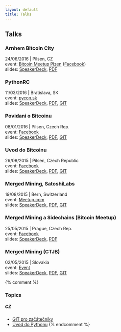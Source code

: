 ```yaml
---
layout: default
title: Talks
---
```


## Talks

<div id="bitcoin-plzen-6">
<h3>Arnhem Bitcoin City</h3>
<p>24/06/2016 | Pilsen, CZ
<br>event: <a href="http://bitcoinplzen.cz">Bitcoin Meetup Plzen</a>
(<a href="https://www.facebook.com/events/544249079094264">Facebook</a>)
<br>slides: <a href="https://speakerdeck.com/ondrejsika/arnhem-bitcoin-city">SpeakerDeck</a>,
<a href="https://speakerd.s3.amazonaws.com/presentations/0b3b5e7b8c2c459aa0e26ab8e9bc7fcb/Arnhem_Bitcoin_City__2_.pdf">PDF</a>
</p>
</div>

<div id="pyconsk-2016">
<h3>PythonRC</h3>
<p>11/03/2016 | Bratislava, SK
<br>event: <a href="https://pycon.sk">pycon.sk</a>
<br>slides: <a href="https://speakerdeck.com/ondrejsika/pythonrc-pyconsk-2016">SpeakerDeck</a>,
<a href="https://speakerd.s3.amazonaws.com/presentations/e0e6bba0a4254909ae860797da6f5496/Ondre`j_Sika__PythonRC__slides.pdf">PDF</a>,
<a href="https://github.com/ondrejsika/pythonrc-slides">GIT</a>
</p>
</div>

<div id="bitcoin-pilsen-2016">
<h3>Povidani o Bitcoinu</h3>
<p>08/01/2016 | Pilsen, Czech Rep.
<br>event: <a href="https://www.facebook.com/events/1541402356172148/">Facebook</a>
<br>slides: <a href="https://speakerdeck.com/ondrejsika/uvod-do-bitcoinu-perfect-world">SpeakerDeck</a>,
<a href="https://speakerd.s3.amazonaws.com/presentations/e10e164b7f6742be83e9efe5f9267058/Ondrej_Sika__Bitcoin_Intro__slides.pdf">PDF</a>,
<a href="https://github.com/ondrejsika/uvod-do-bitcoinu-slides">GIT</a>
</p>
</div>

<div id="bitcoin-pilsen-2015">
<h3>Uvod do Bitcoinu</h3>
<p>26/08/2015 | Pilsen, Czech Republic
<br>event: <a href="https://www.facebook.com/events/1587922088138594/">Facebook</a>
<br>slides: <a href="https://speakerdeck.com/ondrejsika/uvod-do-bitcoinu-plzen">SpeakerDeck</a>,
<a href="https://speakerd.s3.amazonaws.com/presentations/fe5a08e0c75248ffbcf6bf914b3dad79/Ondrej_Sika__Bitcoin_Intro__slides.pdf">PDF</a>,
<a href="https://github.com/ondrejsika/uvod-do-bitcoinu-slides/tree/seraf2015">GIT</a>
</p>
</div>

<div id="bitcoin-bern-2015">
<h3>Merged Mining, SatoshiLabs</h3>
<p>19/08/2015 | Bern, Switzerland
<br>event: <a href="http://www.meetup.com/Bitcoin-Meetup-Switzerland/events/224257387/">Meetup.com</a>
<br>slides: <a href="https://speakerdeck.com/ondrejsika/merged-mining-satoshilabs-bern">SpeakerDeck</a>,
<a href="https://speakerd.s3.amazonaws.com/presentations/278e757a848a4e4480a456e90137fbd7/Ondrej_Sika__Merged_Mining_Bern__slides.pdf">PDF</a>,
<a href="https://github.com/ondrejsika/merged-mining-satoshilabs-slides/tree/bern2015">GIT</a>
</p>
</div>

<div>
<h3>Merged Mining a Sidechains (Bitcoin Meetup)</h3>
<p>25/05/2015 | Prague, Czech Rep.
<br>event: <a href="https://www.facebook.com/events/100799940255426/">Facebook</a>
<br>slides: <a href="https://speakerdeck.com/ondrejsika/merged-mining-a-sidechains-bitcoin-meetup">SpeakerDeck</a>,
<a href="https://speakerd.s3.amazonaws.com/presentations/667b7f7262834fd3bb2b45e493b822ce/merged_mining_sidechains.pdf">PDF</a>
</p>
</div>

<div id="ctjb-2015">
<h3>Merged Mining (CTJB)</h3>
<p>02/05/2015 | Slovakia
<br>event: <a href="http://ctjb.net/2015">Event</a>
<br>slides: <a href="https://speakerdeck.com/ondrejsika/merged-mining-ctjb">SpeakerDeck</a>,
<a href="http://drive.ondrejsika.com/talks/2015/merged-mining-ctjb/Ondrej_Sika__Merged_Mining__slides.pdf">PDF</a>,
<a href="https://github.com/ondrejsika/merged-mining-slides/tree/ctjb">GIT</a>
</p>
</div>

<script>
if(window.location.hash) {
    hash = window.location.hash.slice(1);
    row = document.getElementById(hash);
    row.style.backgroundColor = '#DDDDDD';
}
</script>


{% comment %}
### Topics

##### CZ

* [GIT pro začátečníky](git-pro-zacatecniky-cz.html)
* [Úvod do Pythonu](uvod-do-pytonu-cz.html)
{% endcomment %}

